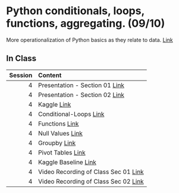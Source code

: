 Python conditionals, loops, functions, aggregating.  (09/10)
============================

More operationalization of Python basics as they relate to data. [Link](../../sessions/session4)

## In Class

|   Session | Content                                                                                                                                                |
|----------:|:-------------------------------------------------------------------------------------------------------------------------------------------------------|
|         4 | Presentation  - Section 01  [Link](https://rpi.box.com/s/g3wsswc1gvqxvamkuxee77eb4qugizvj)                                                             |
|         4 | Presentation  - Section 02 [Link](https://rpi.box.com/s/qdd5wlo58f5ludkxmb4yd17mgnyc0sbh)                                                              |
|         4 | Kaggle  [Link](https://www.kaggle.com/)                                                                                                                |
|         4 | Conditional-Loops [Link](../notebooks/02-intro-python/01-conditionals-loops)                                                                           |
|         4 | Functions [Link](../notebooks/02-intro-python/02-functions)                                                                                            |
|         4 | Null Values [Link](../notebooks/02-intro-python/03-null-values)                                                                                        |
|         4 | Groupby  [Link](../notebooks/02-intro-python/04-groupby)                                                                                               |
|         4 | Pivot Tables [Link](../notebooks/02-intro-python/04-pivottable)                                                                                        |
|         4 | Kaggle Baseline [Link](../notebooks/02-intro-python/05-kaggle-baseline)                                                                                |
|         4 | Video Recording of Class Sec 01 [Link](https://rensselaer.webex.com/rensselaer/ldr.php?RCID=29593001f3af4073bbcef364cef06bbc)                          |
|         4 | Video Recording of Class Sec 02 [Link](https://rensselaer.webex.com/recordingservice/sites/rensselaer/recording/play/e8ebc605718049ce99e07f066d7cd25f) |

